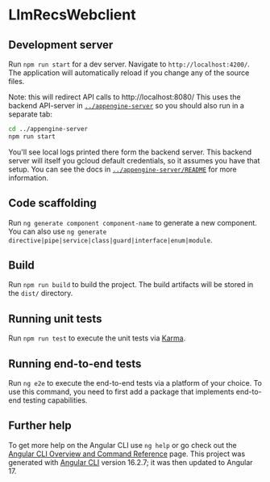 # LlmRecsWebclient

## Development server

Run `npm run start` for a dev server. Navigate to `http://localhost:4200/`. The application will automatically reload if you change any of the source files.

Note: this will redirect API calls to http://localhost:8080/ This uses the backend API-server in [`../appengine-server`](../appengine-server) so you should also run in a separate tab:

```sh
cd ../appengine-server
npm run start
```

You'll see local logs printed there form the backend server. This backend server will itself you gcloud default credentials, so it assumes you have that setup. You can see the docs in [`../appengine-server/README`](../appengine-server/README) for more information.

## Code scaffolding

Run `ng generate component component-name` to generate a new component. You can also use `ng generate directive|pipe|service|class|guard|interface|enum|module`.

## Build

Run `npm run build` to build the project. The build artifacts will be stored in the `dist/` directory.

## Running unit tests

Run `npm run test` to execute the unit tests via [Karma](https://karma-runner.github.io).

## Running end-to-end tests

Run `ng e2e` to execute the end-to-end tests via a platform of your choice. To use this command, you need to first add a package that implements end-to-end testing capabilities.

## Further help

To get more help on the Angular CLI use `ng help` or go check out the [Angular CLI Overview and Command Reference](https://angular.io/cli) page. This project was generated with [Angular CLI](https://github.com/angular/angular-cli) version 16.2.7; it was then updated to Angular 17.

